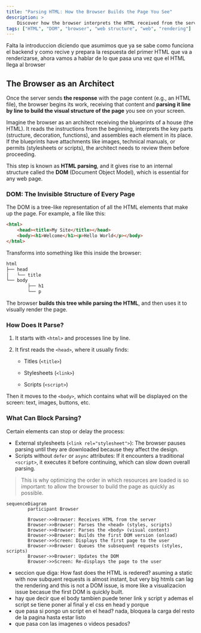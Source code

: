 ```yaml
---
title: "Parsing HTML: How the Browser Builds the Page You See"
description: >
    Discover how the browser interprets the HTML received from the server to construct the visual structure of a web page. This lesson explains how the DOM is formed, what blocks its parsing, and why this step is crucial in loading any site.
tags: ["HTML", "DOM", "browser", "web structure", "web", "rendering"]
---
```


<todo> Falta la introduccion diciendo que asumimos que ya se sabe como funciona el backend y como recive y prepara la respuesta del primer HTML que va a renderizarse, ahora vamos a hablar de lo que pasa una vez que el HTML llega al browser</todo>

## The Browser as an Architect

Once the server sends **the response** with the page content (e.g., an HTML file), the browser begins its work, receiving that content and **parsing it line by line to build the visual structure of the page** you see on your screen.

Imagine the browser as an architect receiving the blueprints of a house (the HTML). It reads the instructions from the beginning, interprets the key parts (structure, decoration, functions), and assembles each element in its place. If the blueprints have attachments like images, technical manuals, or permits (stylesheets or scripts), the architect needs to review them before proceeding.

This step is known as **HTML parsing**, and it gives rise to an internal structure called the **DOM** (Document Object Model), which is essential for any web page.

### DOM: The Invisible Structure of Every Page

The DOM is a tree-like representation of all the HTML elements that make up the page. For example, a file like this:

```html
<html>
    <head><title>My Site</title></head>
    <body><h1>Welcome</h1><p>Hello World</p></body>
</html>
```

Transforms into something like this inside the browser:

```css
html
├── head
│   └── title
└── body
        ├── h1
        └── p
```

The browser **builds this tree while parsing the HTML**, and then uses it to visually render the page.

### How Does It Parse?

1. It starts with `<html>` and processes line by line.

2. It first reads the `<head>`, where it usually finds:

    - Titles (`<title>`)

    - Stylesheets (`<link>`)

    - Scripts (`<script>`)

Then it moves to the `<body>`, which contains what will be displayed on the screen: text, images, buttons, etc.

### What Can Block Parsing?

Certain elements can stop or delay the process:

- External stylesheets (`<link rel="stylesheet">`): The browser pauses parsing until they are downloaded because they affect the design.
- Scripts without `defer` or `async` attributes: If it encounters a traditional `<script>`, it executes it before continuing, which can slow down overall parsing.

> This is why optimizing the order in which resources are loaded is so important: to allow the browser to build the page as quickly as possible.

```mermaid
sequenceDiagram
        participant Browser

        Browser->>Browser: Receives HTML from the server
        Browser->>Browser: Parses the <head> (styles, scripts)
        Browser->>Browser: Parses the <body> (visual content)
        Browser->>Browser: Builds the first DOM version (onload)
        Browser->>Screen: Displays the first page to the user
        Browser->>Browser: Queues the subsequent requests (styles, scripts)
        Browser->>Browser: Updates the DOM
        Browser->>Screen: Re-displays the page to the user
```

<todo> 

- seccion que diga: How fast does the HTML is redered? asuming a static with now subquent requests is almost instant, but very big htmls can lag the rendering and this is not a DOM issue, is more like a visualizacion issue becasue the first DOM is quickly built.
- hay que decir que el body tambien puede tener link y script y ademas el script se tiene poner al final y el css en head y porque
- que pasa si pongo un script en el head? nada, bloquea la carga del resto de la pagina hasta estar listo
- que pasa con las imagenes o videos pesados?
</todo>
